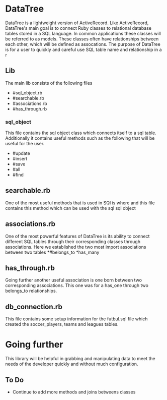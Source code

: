 # DataTree


DataTree is a lightweight version of ActiveRecord.  Like ActiveRecord, DataTree's main goal is to connect Ruby classes to relational database tables stored in a SQL language.  In common applications these classes will be referred to as models.  These classes often have relationships between each other, which will be defined as assocations.   The purpose of DataTree is for a user to quickly and careful use SQL table name and relationship in a r


## Lib

The main lib consists of the following files
  * #sql_object.rb
  * #searchable.rb
  * #associations.rb
  * #has_through.rb

### sql_object

This file contains the sql object class which connects itself to a sql table. Additionally it contains useful methods such as the following that will be useful for the user.

  * #update
  * #insert
  * #save
  * #all
  * #find

## searchable.rb
One of the most useful methods that is used in SQl is where and this file contains this method which can be used with the sql sql object

## associations.rb

One of the most powerful features of DataTree is its ability to connect different SQL tables through their corresponding classes through associations.  Here we established the two most import associations between two tables
  *#belongs_to
  *has_many

## has_through.rb

Going further another useful association is one born between two corresponding associations.  This one was for a has_one through two belongs_to relationships.


## db_connection.rb
This file contains some setup information for the futbul.sql file which created the soccer_players, teams and leagues tables. 

# Going further

This library will be helpful in grabbing and manipulating data to meet the needs of the developer quickly and without much configuration.

## To Do
  * Continue to add more methods and joins betweens classes
